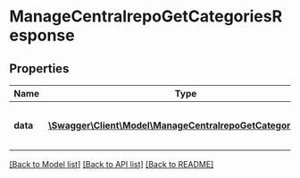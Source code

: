 # ManageCentralrepoGetCategoriesResponse

## Properties
Name | Type | Description | Notes
------------ | ------------- | ------------- | -------------
**data** | [**\Swagger\Client\Model\ManageCentralrepoGetCategoriesData**](ManageCentralrepoGetCategoriesData.md) | Array of info for each category | 

[[Back to Model list]](../README.md#documentation-for-models) [[Back to API list]](../README.md#documentation-for-api-endpoints) [[Back to README]](../README.md)


